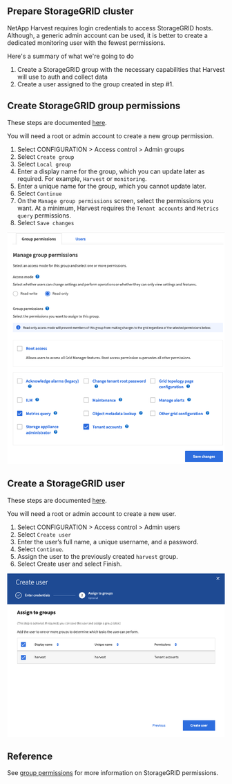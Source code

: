 ## Prepare StorageGRID cluster

NetApp Harvest requires login credentials to access StorageGRID hosts. Although, a generic admin account can be used, it
is better to create a dedicated monitoring user with the fewest permissions.

Here's a summary of what we're going to do

1. Create a StorageGRID group with the necessary capabilities that Harvest will use to auth and collect data
2. Create a user assigned to the group created in step #1.

## Create StorageGRID group permissions

These steps are
documented [here](https://docs.netapp.com/us-en/storagegrid-116/admin/managing-admin-groups.html#create-an-admin-group).

You will need a root or admin account to create a new group permission.

1. Select CONFIGURATION > Access control > Admin groups
2. Select `Create group`
3. Select `Local group`
4. Enter a display name for the group, which you can update later as required. For example, `Harvest` or `monitoring`.
5. Enter a unique name for the group, which you cannot update later.
6. Select `Continue`
7. On the `Manage group permissions` screen, select the permissions you want. At a minimum, Harvest requires
   the `Tenant accounts` and `Metrics query` permissions.
8. Select `Save changes`

![StorageGRID create group permissions](assets/prepare-storagegrid/create_group.png)

## Create a StorageGRID user

These steps are documented [here](https://docs.netapp.com/us-en/storagegrid-116/admin/managing-users.html).

You will need a root or admin account to create a new user.

1. Select CONFIGURATION > Access control > Admin users
2. Select `Create user`
3. Enter the user’s full name, a unique username, and a password.
4. Select `Continue`.
5. Assign the user to the previously created `harvest` group.
6. Select Create user and select Finish.

![StorageGRID create user](assets/prepare-storagegrid/create_user.png)

## Reference

See [group permissions](https://docs.netapp.com/us-en/storagegrid-116/admin/managing-admin-groups.html#group-permissions)
for more information on StorageGRID permissions.
